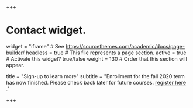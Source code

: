 +++
# Contact widget.
widget = "iframe"  # See https://sourcethemes.com/academic/docs/page-builder/
headless = true  # This file represents a page section.
active = true  # Activate this widget? true/false
weight = 130  # Order that this section will appear.

title = "Sign-up to learn more"
subtitle = "Enrollment for the fall 2020 term has now finished. Please check back later for future courses. <a href='https://ubc.ca1.qualtrics.com/jfe/form/SV_6JYfKdqTsK7nkpf'>register here <i class='fas fa-external-link-alt'></i></a>."

+++
<div id="qualtrics-form-1"></div>
